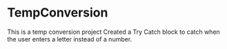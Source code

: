 # TempConversion
This is a temp conversion project
Created a Try Catch block to catch when the user enters a letter instead of a number. 

